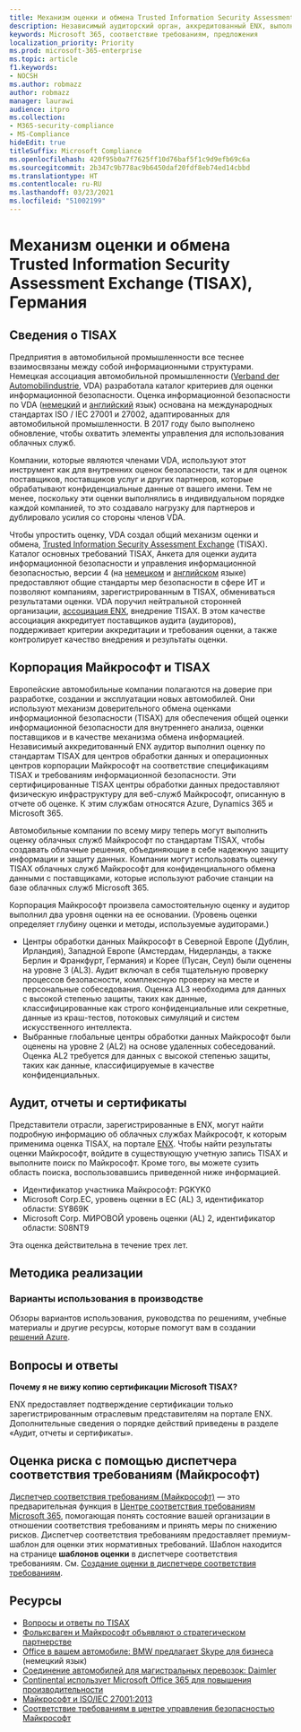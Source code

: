 ```yaml
---
title: Механизм оценки и обмена Trusted Information Security Assessment Exchange (TISAX), Германия
description: Независимый аудиторский орган, аккредитованный ENX, выполнил аудит облачных центров обработки данных Майкрософт в соответствии с требованиями безопасности TISAX.
keywords: Microsoft 365, соответствие требованиям, предложения
localization_priority: Priority
ms.prod: microsoft-365-enterprise
ms.topic: article
f1.keywords:
- NOCSH
ms.author: robmazz
author: robmazz
manager: laurawi
audience: itpro
ms.collection:
- M365-security-compliance
- MS-Compliance
hideEdit: true
titleSuffix: Microsoft Compliance
ms.openlocfilehash: 420f95b0a7f7625ff10d76baf5f1c9d9efb69c6a
ms.sourcegitcommit: 2b347c9b778ac9b6450daf20fdf8eb74ed14cbbd
ms.translationtype: HT
ms.contentlocale: ru-RU
ms.lasthandoff: 03/23/2021
ms.locfileid: "51002199"
---
```

# <a name="trusted-information-security-assessment-exchange-tisax-germany"></a>Механизм оценки и обмена Trusted Information Security Assessment Exchange (TISAX), Германия

## <a name="about-tisax"></a>Сведения о TISAX

Предприятия в автомобильной промышленности все теснее взаимосвязаны между собой информационными структурами. Немецкая ассоциация автомобильной промышленности ([Verband der Automobilindustrie](https://www.vda.de), VDA) разработала каталог критериев для оценки информационной безопасности. Оценка информационной безопасности по VDA ([немецкий](https://www.vda.de/de/themen/sicherheit-und-standards/informationssicherheit/informationssicherheit-sicherheitsanforderungen.html) и [английский](https://www.vda.de/en/topics/safety-and-standards/information-security/information-security-requirements) язык) основана на международных стандартах ISO / IEC 27001 и 27002, адаптированных для автомобильной промышленности. В 2017 году было выполнено обновление, чтобы охватить элементы управления для использования облачных служб.

Компании, которые являются членами VDA, используют этот инструмент как для внутренних оценок безопасности, так и для оценок поставщиков, поставщиков услуг и других партнеров, которые обрабатывают конфиденциальные данные от вашего имени. Тем не менее, поскольку эти оценки выполнялись в индивидуальном порядке каждой компанией, то это создавало нагрузку для партнеров и дублировало усилия со стороны членов VDA.

Чтобы упростить оценку, VDA создал общий механизм оценки и обмена, [Trusted Information Security Assessment Exchange](https://www.enx.com/tisax/) (TISAX). Каталог основных требований TISAX, Анкета для оценки аудита информационной безопасности и управления информационной безопасностью, версии  4 (на [немецком](https://www.vda.de/de/services/Publikationen.html) и [английском](https://www.vda.de/en/services/Publications.html) языке) предоставляют общие стандарты мер безопасности в сфере ИТ и позволяют компаниям, зарегистрированным в TISAX, обмениваться результатами оценки. VDA поручил нейтральной сторонней организации, [ассоциация ENX](https://portal.enx.com/ru-RU/en-en/TISAX/tisaxassessmentresults/), внедрение TISAX. В этом качестве ассоциация аккредитует поставщиков аудита (аудиторов), поддерживает критерии аккредитации и требования оценки, а также контролирует качество внедрения и результаты оценки.

## <a name="microsoft-and-tisax"></a>Корпорация Майкрософт и TISAX

Европейские автомобильные компании полагаются на доверие при разработке, создании и эксплуатации новых автомобилей. Они используют механизм доверительного обмена оценками информационной безопасности (TISAX) для обеспечения общей оценки информационной безопасности для внутреннего анализа, оценки поставщиков и в качестве механизма обмена информацией. Независимый аккредитованный ENX аудитор выполнил оценку по стандартам TISAX для центров обработки данных и операционных центров корпорации Майкрософт на соответствие спецификациям TISAX и требованиям информационной безопасности. Эти сертифицированные TISAX центры обработки данных предоставляют физическую инфраструктуру для веб-служб Майкрософт, описанную в отчете об оценке. К этим службам относятся Azure, Dynamics 365 и Microsoft 365.

Автомобильные компании по всему миру теперь могут выполнить оценку облачных служб Майкрософт по стандартам TISAX, чтобы создавать облачные решения, объединяющие в себе надежную защиту информации и защиту данных. Компании могут использовать оценку TISAX облачных служб Майкрософт для конфиденциального обмена данными с поставщиками, которые используют рабочие станции на базе облачных служб Microsoft 365.

Корпорация Майкрософт произвела самостоятельную оценку и аудитор выполнил два уровня оценки на ее основании. (Уровень оценки определяет глубину оценки и методы, используемые аудиторами.)

- Центры обработки данных Майкрософт в Северной Европе (Дублин, Ирландия), Западной Европе (Амстердам, Нидерланды, а также Берлин и Франкфурт, Германия) и Корее (Пусан, Сеул) были оценены на уровне 3 (AL3). Аудит включал в себя тщательную проверку процессов безопасности, комплексную проверку на месте и персональные собеседования. Оценка AL3 необходима для данных с высокой степенью защиты, таких как данные, классифицированные как строго конфиденциальные или секретные, данные из краш-тестов, потоковых симуляций и систем искусственного интеллекта.
- Выбранные глобальные центры обработки данных Майкрософт были оценены на уровне 2 (AL2) на основе удаленных собеседований. Оценка AL2 требуется для данных с высокой степенью защиты, таких как данные, классифицируемые в качестве конфиденциальных.

## <a name="audits-reports-and-certificates"></a>Аудит, отчеты и сертификаты

Представители отрасли, зарегистрированные в ENX, могут найти подробную информацию об облачных службах Майкрософт, к которым применима оценка TISAX, на портале [ENX](https://portal.enx.com/ru-RU/). Чтобы найти результаты оценки Майкрософт, войдите в существующую учетную запись TISAX и выполните поиск по Майкрософт. Кроме того, вы можете сузить область поиска, воспользовавшись приведенной ниже информацией.

- Идентификатор участника Майкрософт: PGKYK0
- Microsoft Corp.ЕС, уровень оценки в ЕС (AL) 3, идентификатор области: SY869K
- Microsoft Corp. МИРОВОЙ уровень оценки (AL) 2, идентификатор области: S08NT9

Эта оценка действительна в течение трех лет.

## <a name="how-to-implement"></a>Методика реализации

### <a name="manufacturing-use-cases"></a>Варианты использования в производстве

Обзоры вариантов использования, руководства по решениям, учебные материалы и другие ресурсы, которые помогут вам в создании [решений Azure](/azure/industry/manufacturing/).

## <a name="frequently-asked-questions"></a>Вопросы и ответы

**Почему я не вижу копию сертификации Microsoft TISAX?**

ENX предоставляет подтверждение сертификации только зарегистрированным отраслевым представителям на портале ENX. Дополнительные сведения о порядке действий приведены в разделе «Аудит, отчеты и сертификаты».

## <a name="use-microsoft-compliance-manager-to-assess-your-risk"></a>Оценка риска с помощью диспетчера соответствия требованиям (Майкрософт)

[Диспетчер соответствия требованиям (Майкрософт)](/microsoft-365/compliance/compliance-manager) — это предварительная функция в [Центре соответствия требованиям Microsoft 365](/microsoft-365/compliance/microsoft-365-compliance-center), помогающая понять состояние вашей организации в отношении соответствия требованиям и принять меры по снижению рисков. Диспетчер соответствия требованиям предоставляет премиум-шаблон для оценки этих нормативных требований. Шаблон находится на странице **шаблонов оценки** в диспетчере соответствия требованиям. См. [Создание оценки в диспетчере соответствия требованиям](/microsoft-365/compliance/compliance-manager-assessments).

## <a name="resources"></a>Ресурсы

- [Вопросы и ответы по TISAX](https://portal.enx.com/ru-RU/TISAX/faqs/)
- [Фольксваген и Майкрософт объявляют о стратегическом партнерстве](https://www.volkswagen-newsroom.com/en/press-releases/volkswagen-and-microsoft-announce-strategic-partnership-4234)
- [Office в вашем автомобиле: BMW предлагает Skype для бизнеса](https://news.microsoft.com/de-de/skype-business-ab-sofort-fahrzeugen-von-bmw-verfugbar/) (немецкий язык)
- [Соединение автомобилей для магистральных перевозок: Daimler](https://customers.microsoft.com/story/daimlertrucks)
- [Continental использует Microsoft Office 365 для повышения производительности](https://www.avanade.com/en/clients/continental)
- [Майкрософт и ISO/IEC 27001:2013](offering-iso-27001.md)
- [Соответствие требованиям в центре управления безопасностью Майкрософт](https://www.microsoft.com/trust-center/compliance/compliance-overview)
